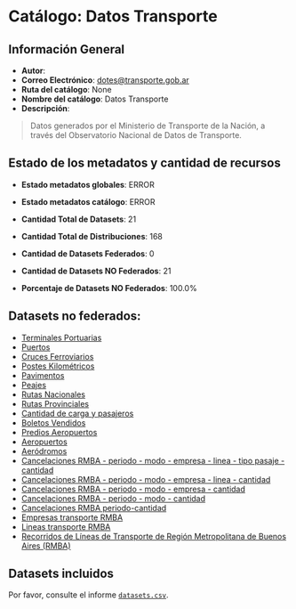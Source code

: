 
# Catálogo: Datos Transporte

## Información General

- **Autor**: 
- **Correo Electrónico**: dotes@transporte.gob.ar
- **Ruta del catálogo**: None
- **Nombre del catálogo**: Datos Transporte
- **Descripción**:

> Datos generados por el Ministerio de Transporte de la Nación, a través del Observatorio Nacional de Datos de Transporte.

## Estado de los metadatos y cantidad de recursos

- **Estado metadatos globales**: ERROR
- **Estado metadatos catálogo**: ERROR
- **Cantidad Total de Datasets**: 21
- **Cantidad Total de Distribuciones**: 168

- **Cantidad de Datasets Federados**: 0
- **Cantidad de Datasets NO Federados**: 21
- **Porcentaje de Datasets NO Federados**: 100.0%

## Datasets no federados:

- [Terminales Portuarias](https://datos.transporte.gob.ar/dataset/terminales-portuarias)
- [Puertos](https://datos.transporte.gob.ar/dataset/puertos)
- [Cruces Ferroviarios](https://datos.transporte.gob.ar/dataset/cruces-ferroviarios)
- [Postes Kilométricos](https://datos.transporte.gob.ar/dataset/postes-kilometricos)
- [Pavimentos](https://datos.transporte.gob.ar/dataset/pavimentos)
- [Peajes](https://datos.transporte.gob.ar/dataset/peajes)
- [Rutas Nacionales](https://datos.transporte.gob.ar/dataset/rutas-nacionales)
- [Rutas Provinciales](https://datos.transporte.gob.ar/dataset/rutas-provinciales)
- [Cantidad de carga y pasajeros](https://datos.transporte.gob.ar/dataset/cantidad-de-carga-y-pasajeros)
- [Boletos Vendidos](https://datos.transporte.gob.ar/dataset/boletos-vendidos)
- [Predios Aeropuertos](https://datos.transporte.gob.ar/dataset/predios-aeropuertos)
- [Aeropuertos](https://datos.transporte.gob.ar/dataset/aeropuertosargentina)
- [Aeródromos](https://datos.transporte.gob.ar/dataset/aerodromos)
- [Cancelaciones RMBA - periodo - modo - empresa - linea - tipo pasaje - cantidad](https://datos.transporte.gob.ar/dataset/cancelaciones-rmba-periodo-modo-empresa-linea-tipo-pasaje-cantidad)
- [Cancelaciones RMBA - periodo - modo - empresa - linea - cantidad](https://datos.transporte.gob.ar/dataset/cancelaciones-rmba-periodo-modo-empresa-linea-cantidad)
- [Cancelaciones RMBA - periodo - modo - empresa - cantidad](https://datos.transporte.gob.ar/dataset/cancelaciones-rmba-periodo-modo-empresa-cantidad)
- [Cancelaciones RMBA - periodo - modo - cantidad](https://datos.transporte.gob.ar/dataset/cancelaciones-rmba-periodo-modo-cantidad)
- [Cancelaciones RMBA periodo-cantidad](https://datos.transporte.gob.ar/dataset/cancelaciones-rmba-periodo-cantidad)
- [Empresas transporte RMBA](https://datos.transporte.gob.ar/dataset/empresas-transporte-rmba)
- [Lineas transporte RMBA](https://datos.transporte.gob.ar/dataset/lineas-transporte-rmba)
- [Recorridos de Líneas de Transporte de Región Metropolitana de Buenos Aires (RMBA)](https://datos.transporte.gob.ar/dataset/recorridos-de-lineas-de-transporte-rmba-jn)

## Datasets incluidos

Por favor, consulte el informe [`datasets.csv`](datasets.csv).
